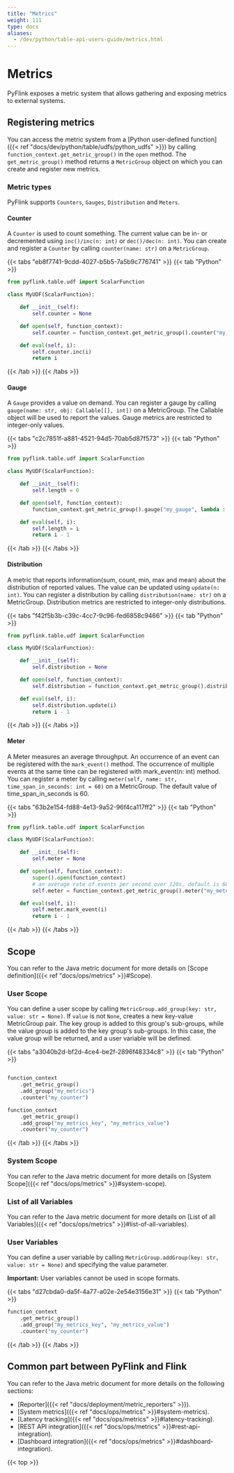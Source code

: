 ```yaml
---
title: "Metrics"
weight: 111
type: docs
aliases:
  - /dev/python/table-api-users-guide/metrics.html
---
```

<!--
Licensed to the Apache Software Foundation (ASF) under one
or more contributor license agreements.  See the NOTICE file
distributed with this work for additional information
regarding copyright ownership.  The ASF licenses this file
to you under the Apache License, Version 2.0 (the
"License"); you may not use this file except in compliance
with the License.  You may obtain a copy of the License at

  http://www.apache.org/licenses/LICENSE-2.0

Unless required by applicable law or agreed to in writing,
software distributed under the License is distributed on an
"AS IS" BASIS, WITHOUT WARRANTIES OR CONDITIONS OF ANY
KIND, either express or implied.  See the License for the
specific language governing permissions and limitations
under the License.
-->

# Metrics

PyFlink exposes a metric system that allows gathering and exposing metrics to external systems.

## Registering metrics

You can access the metric system from a [Python user-defined function]({{< ref "docs/dev/python/table/udfs/python_udfs" >}})
by calling `function_context.get_metric_group()` in the `open` method.
The `get_metric_group()` method returns a `MetricGroup` object on which you can create
and register new metrics.

### Metric types

PyFlink supports `Counters`, `Gauges`, `Distribution` and `Meters`.

#### Counter

A `Counter` is used to count something. The current value can be in- or decremented using `inc()/inc(n: int)` or `dec()/dec(n: int)`.
You can create and register a `Counter` by calling `counter(name: str)` on a `MetricGroup`.

{{< tabs "eb8f7741-9cdd-4027-b5b5-7a5b9c776741" >}}
{{< tab "Python" >}}
```python
from pyflink.table.udf import ScalarFunction

class MyUDF(ScalarFunction):

    def __init__(self):
        self.counter = None

    def open(self, function_context):
        self.counter = function_context.get_metric_group().counter("my_counter")

    def eval(self, i):
        self.counter.inc(i)
        return i

```
{{< /tab >}}
{{< /tabs >}}

#### Gauge

A `Gauge` provides a value on demand. You can register a gauge by calling
`gauge(name: str, obj: Callable[[], int])` on a MetricGroup. The Callable object will be used to
report the values. Gauge metrics are restricted to integer-only values.

{{< tabs "c2c7851f-a881-4521-94d5-70ab5d87f573" >}}
{{< tab "Python" >}}
```python
from pyflink.table.udf import ScalarFunction

class MyUDF(ScalarFunction):

    def __init__(self):
        self.length = 0

    def open(self, function_context):
        function_context.get_metric_group().gauge("my_gauge", lambda : self.length)

    def eval(self, i):
        self.length = i
        return i - 1
```
{{< /tab >}}
{{< /tabs >}}

#### Distribution

A metric that reports information(sum, count, min, max and mean) about the distribution of
reported values. The value can be updated using `update(n: int)`. You can register a distribution
by calling `distribution(name: str)` on a MetricGroup. Distribution metrics are restricted to
integer-only distributions.

{{< tabs "f42f5b3b-c39c-4cc7-9c96-fed6858c9466" >}}
{{< tab "Python" >}}
```python
from pyflink.table.udf import ScalarFunction

class MyUDF(ScalarFunction):

    def __init__(self):
        self.distribution = None

    def open(self, function_context):
        self.distribution = function_context.get_metric_group().distribution("my_distribution")

    def eval(self, i):
        self.distribution.update(i)
        return i - 1
```
{{< /tab >}}
{{< /tabs >}}

#### Meter

A Meter measures an average throughput. An occurrence of an event can be registered with the
`mark_event()` method. The occurrence of multiple events at the same time can be registered with
mark_event(n: int) method. You can register a meter by calling
`meter(self, name: str, time_span_in_seconds: int = 60)` on a MetricGroup.
The default value of time_span_in_seconds is 60.

{{< tabs "63b2e154-fd88-4e13-9a52-96f4ca117ff2" >}}
{{< tab "Python" >}}
```python
from pyflink.table.udf import ScalarFunction

class MyUDF(ScalarFunction):

    def __init__(self):
        self.meter = None

    def open(self, function_context):
        super().open(function_context)
        # an average rate of events per second over 120s, default is 60s.
        self.meter = function_context.get_metric_group().meter("my_meter", time_span_in_seconds=120)

    def eval(self, i):
        self.meter.mark_event(i)
        return i - 1
```
{{< /tab >}}
{{< /tabs >}}

## Scope

You can refer to the Java metric document for more details on [Scope definition]({{< ref "docs/ops/metrics" >}}#Scope).

### User Scope

You can define a user scope by calling `MetricGroup.add_group(key: str, value: str = None)`.
If `value` is not `None`, creates a new key-value MetricGroup pair.
The key group is added to this group's sub-groups, while the value group is added to the key
group's sub-groups. In this case, the value group will be returned, and a user variable will be defined.

{{< tabs "a3040b2d-bf2d-4ce4-be2f-2896f48334c8" >}}
{{< tab "Python" >}}
```python

function_context
    .get_metric_group()
    .add_group("my_metrics")
    .counter("my_counter")

function_context
    .get_metric_group()
    .add_group("my_metrics_key", "my_metrics_value")
    .counter("my_counter")

```
{{< /tab >}}
{{< /tabs >}}

### System Scope

You can refer to the Java metric document for more details on [System Scope]({{< ref "docs/ops/metrics" >}}#system-scope).

### List of all Variables

You can refer to the Java metric document for more details on [List of all Variables]({{< ref "docs/ops/metrics" >}}#list-of-all-variables).

### User Variables

You can define a user variable by calling `MetricGroup.addGroup(key: str, value: str = None)` and
specifying the value parameter.

**Important:** User variables cannot be used in scope formats.

{{< tabs "d27cbda0-da5f-4a77-a02e-2e54e3156e31" >}}
{{< tab "Python" >}}
```python
function_context
    .get_metric_group()
    .add_group("my_metrics_key", "my_metrics_value")
    .counter("my_counter")
```
{{< /tab >}}
{{< /tabs >}}

## Common part between PyFlink and Flink

You can refer to the Java metric document for more details on the following sections:

- [Reporter]({{< ref "docs/deployment/metric_reporters" >}}).
- [System metrics]({{< ref "docs/ops/metrics" >}}#system-metrics).
- [Latency tracking]({{< ref "docs/ops/metrics" >}}#latency-tracking).
- [REST API integration]({{< ref "docs/ops/metrics" >}}#rest-api-integration).
- [Dashboard integration]({{< ref "docs/ops/metrics" >}}#dashboard-integration).


{{< top >}}
